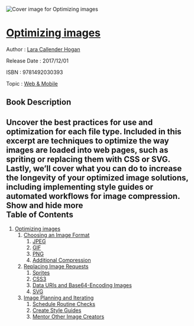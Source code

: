![Cover image for Optimizing images](https://imgdetail.ebookreading.net/cover/cover/web_mobile/EB9781492030393.jpg)

[Optimizing images](https://ebookreading.net/view/book/Optimizing+images-EB9781492030393_1.html "Optimizing images")
====================================================================================================================

Author : [Lara Callender Hogan](https://ebookreading.net/search/author/Lara+Callender+Hogan)

Release Date : 2017/12/01

ISBN : 9781492030393

Topic : [Web & Mobile](https://ebookreading.net/search/category/web-mobile)

Book Description
-----------------

 Uncover the best practices for use and optimization for each file type. Included in this excerpt are techniques to optimize the way images are loaded into web pages, such as spriting or replacing them with CSS or SVG. Lastly, we’ll cover what you can do to increase the longevity of your optimized image solutions, including implementing style guides or automated workflows for image compression.
        Show and hide more                
Table of Contents
-----------------

1. [Optimizing images](https://ebookreading.net/view/book/Optimizing+images-EB9781492030393_3.html#optimizing_images)
    1. [Choosing an Image Format](https://ebookreading.net/view/book/Optimizing+images-EB9781492030393_3.html#choosing_an_image_f)
        1. [JPEG](https://ebookreading.net/view/book/Optimizing+images-EB9781492030393_3.html#jpeg)
        1. [GIF](https://ebookreading.net/view/book/Optimizing+images-EB9781492030393_3.html#gif)
        1. [PNG](https://ebookreading.net/view/book/Optimizing+images-EB9781492030393_3.html#png)
        1. [Additional Compression](https://ebookreading.net/view/book/Optimizing+images-EB9781492030393_3.html#additional_compress)
    1. [Replacing Image Requests](https://ebookreading.net/view/book/Optimizing+images-EB9781492030393_3.html#replacing_image_req)
        1. [Sprites](https://ebookreading.net/view/book/Optimizing+images-EB9781492030393_3.html#sprites)
        1. [CSS3](https://ebookreading.net/view/book/Optimizing+images-EB9781492030393_3.html#css3)
        1. [Data URIs and Base64-Encoding Images](https://ebookreading.net/view/book/Optimizing+images-EB9781492030393_3.html#data_uris_and_base6)
        1. [SVG](https://ebookreading.net/view/book/Optimizing+images-EB9781492030393_3.html#svg)
    1. [Image Planning and Iterating](https://ebookreading.net/view/book/Optimizing+images-EB9781492030393_3.html#image_planning_and_)
        1. [Schedule Routine Checks](https://ebookreading.net/view/book/Optimizing+images-EB9781492030393_3.html#schedule_routine_ch)
        1. [Create Style Guides](https://ebookreading.net/view/book/Optimizing+images-EB9781492030393_3.html#create_style_guides)
        1. [Mentor Other Image Creators](https://ebookreading.net/view/book/Optimizing+images-EB9781492030393_3.html#mentor_other_image_)
